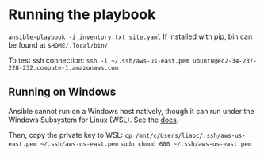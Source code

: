 # Running the playbook
`ansible-playbook -i inventory.txt site.yaml`
If installed with pip, bin can be found at `$HOME/.local/bin/`

To test ssh connection:
`ssh -i ~/.ssh/aws-us-east.pem ubuntu@ec2-34-237-228-232.compute-1.amazonaws.com` 

## Running on Windows
Ansible cannot run on a Windows host natively, though it can run under the Windows Subsystem for Linux (WSL). See the [docs](https://docs.ansible.com/ansible/latest/user_guide/windows_faq.html).

Then, copy the private key to WSL:
`cp /mnt/c/Users/liaoc/.ssh/aws-us-east.pem ~/.ssh/aws-us-east.pem`
`sudo chmod 600 ~/.ssh/aws-us-east.pem`

